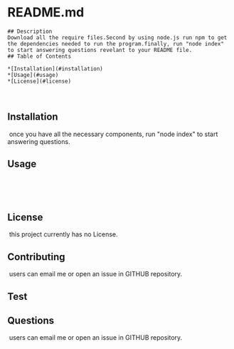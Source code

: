 # README.md
    ## Description
    Download all the require files.Second by using node.js run npm to get the dependencies needed to run the program.finally, run "node index" to start answering questions revelant to your README file.
    ## Table of Contents
    
    *[Installation](#installation)
    *[Usage](#usage)
    *[License](#license)
​
 ## Installation
​
    once you have all the necessary components, run "node index" to start answering questions.
​
 ## Usage
​
    
​
 ## License
​
    this project currently has no License.
​
  ## Contributing
​
    users can email me or open an issue in GITHUB repository.

 ## Test


 ## Questions
​
    users can email me or open an issue in GITHUB repository.